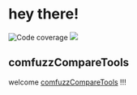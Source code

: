 # hey there!
![Code coverage](https://img.shields.io/codecov/c/gh/AidPaike/AidPaikesTools/main)
![](https://codecov.io/gh/AidPaike/AidPaikesTools/branch/main/graphs/tree.svg?token=AIZQS5QBI4)
## comfuzzCompareTools
welcome [comfuzzCompareTools](comfuzzCompareTools) !!!
